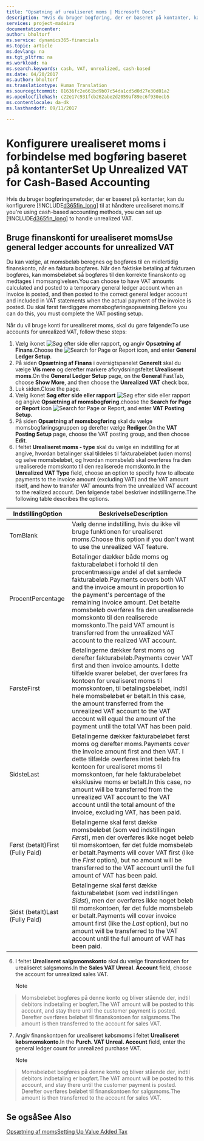 ```yaml
---
title: "Opsætning af urealiseret moms | Microsoft Docs"
description: "Hvis du bruger bogføring, der er baseret på kontanter, kan du angive, hvordan urealiseret moms for salg og køb skal håndteres."
services: project-madeira
documentationcenter: 
author: bholtorf
ms.service: dynamics365-financials
ms.topic: article
ms.devlang: na
ms.tgt_pltfrm: na
ms.workload: na
ms.search.keywords: cash, VAT, unrealized, cash-based
ms.date: 04/20/2017
ms.author: bholtorf
ms.translationtype: Human Translation
ms.sourcegitcommit: 81636fc2e661bd9b07c54da1cd5d0d27e30d01a2
ms.openlocfilehash: c22e17c931fcb262abe2d2059af89ec6f930ecb5
ms.contentlocale: da-dk
ms.lasthandoff: 09/11/2017

---
```


# <a name="set-up-unrealized-vat-for-cash-based-accounting"></a><span data-ttu-id="18e3e-103">Konfigurere urealiseret moms i forbindelse med bogføring baseret på kontanter</span><span class="sxs-lookup"><span data-stu-id="18e3e-103">Set Up Unrealized VAT for Cash-Based Accounting</span></span>
<span data-ttu-id="18e3e-104">Hvis du bruger bogføringsmetoder, der er baseret på kontanter, kan du konfigurere [!INCLUDE[d365fin_long](includes/d365fin_long_md.md)] til at håndtere urealiseret moms.</span><span class="sxs-lookup"><span data-stu-id="18e3e-104">If you're using cash-based accounting methods, you can set up [!INCLUDE[d365fin_long](includes/d365fin_long_md.md)] to handle unrealized VAT.</span></span>

## <a name="use-general-ledger-accounts-for-unrealized-vat"></a><span data-ttu-id="18e3e-105">Bruge finanskonti for urealiseret moms</span><span class="sxs-lookup"><span data-stu-id="18e3e-105">Use general ledger accounts for unrealized VAT</span></span>
<span data-ttu-id="18e3e-106">Du kan vælge, at momsbeløb beregnes og bogføres til en midlertidig finanskonto, når en faktura bogføres. Når den faktiske betaling af fakturaen bogføres, kan momsbeløbet så bogføres til den korrekte finanskonto og medtages i momsangivelsen.</span><span class="sxs-lookup"><span data-stu-id="18e3e-106">You can choose to have VAT amounts calculated and posted to a temporary general ledger account when an invoice is posted, and then posted to the correct general ledger account and included in VAT statements when the actual payment of the invoice is posted.</span></span> <span data-ttu-id="18e3e-107">Du skal først færdiggøre momsbogføringsopsætning.</span><span class="sxs-lookup"><span data-stu-id="18e3e-107">Before you can do this, you must complete the VAT posting setup.</span></span>

<span data-ttu-id="18e3e-108">Når du vil bruge konti for urealiseret moms, skal du gøre følgende:</span><span class="sxs-lookup"><span data-stu-id="18e3e-108">To use accounts for unrealized VAT, follow these steps:</span></span>
1. <span data-ttu-id="18e3e-109">Vælg ikonet ![Søg efter side eller rapport](media/ui-search/search_small.png "Ikonet Søg efter side eller rapport"), og angiv **Opsætning af Finans**.</span><span class="sxs-lookup"><span data-stu-id="18e3e-109">Choose the ![Search for Page or Report](media/ui-search/search_small.png "Search for Page or Report icon") icon, and enter **General Ledger Setup**.</span></span> 
2. <span data-ttu-id="18e3e-110">På siden **Opsætning af Finans** i oversigtspanelet **Generelt** skal du vælge **Vis mere** og derefter markere afkrydsningsfeltet **Urealiseret moms**.</span><span class="sxs-lookup"><span data-stu-id="18e3e-110">On the **General Ledger Setup** page, on the **General** FastTab, choose **Show More**, and then choose the **Unrealized VAT** check box.</span></span>
3. <span data-ttu-id="18e3e-111">Luk siden.</span><span class="sxs-lookup"><span data-stu-id="18e3e-111">Close the page.</span></span>
4. <span data-ttu-id="18e3e-112">Vælg ikonet **Søg efter side eller rapport** ![Søg efter side eller rapport](media/ui-search/search_small.png "Ikonet Søg efter side eller rapport") og angive **Opsætning af momsbogføring**.</span><span class="sxs-lookup"><span data-stu-id="18e3e-112">choose the **Search for Page or Report** icon ![Search for Page or Report](media/ui-search/search_small.png "Search for Page or Report icon"), and enter **VAT Posting Setup**.</span></span> 
5. <span data-ttu-id="18e3e-113">På siden **Opsætning af momsbogføring** skal du vælge momsbogføringsgruppen og derefter vælge **Rediger**.</span><span class="sxs-lookup"><span data-stu-id="18e3e-113">On the **VAT Posting Setup** page, choose the VAT posting group, and then choose **Edit**.</span></span> 
6. <span data-ttu-id="18e3e-114">I feltet **Urealiseret moms - type** skal du vælge en indstilling for at angive, hvordan betalinger skal tildeles til fakturabeløbet (uden moms) og selve momsbeløbet, og hvordan momsbeløb skal overføres fra den urealiserede momskonto til den realiserede momskonto.</span><span class="sxs-lookup"><span data-stu-id="18e3e-114">In the **Unrealized VAT Type** field, choose an option to specify how to allocate payments to the invoice amount (excluding VAT) and the VAT amount itself, and how to transfer VAT amounts from the unrealized VAT account to the realized account.</span></span> <span data-ttu-id="18e3e-115">Den følgende tabel beskriver indstillingerne.</span><span class="sxs-lookup"><span data-stu-id="18e3e-115">The following table describes the options.</span></span>

| <span data-ttu-id="18e3e-116">Indstilling</span><span class="sxs-lookup"><span data-stu-id="18e3e-116">Option</span></span> | <span data-ttu-id="18e3e-117">Beskrivelse</span><span class="sxs-lookup"><span data-stu-id="18e3e-117">Description</span></span> |
| --- | --- |
| <span data-ttu-id="18e3e-118">Tom</span><span class="sxs-lookup"><span data-stu-id="18e3e-118">Blank</span></span> | <span data-ttu-id="18e3e-119">Vælg denne indstilling, hvis du ikke vil bruge funktionen for urealiseret moms.</span><span class="sxs-lookup"><span data-stu-id="18e3e-119">Choose this option if you don't want to use the unrealized VAT feature.</span></span> |
| <span data-ttu-id="18e3e-120">Procent</span><span class="sxs-lookup"><span data-stu-id="18e3e-120">Percentage</span></span> | <span data-ttu-id="18e3e-121">Betalinger dækker både moms og fakturabeløbet i forhold til den procentmæssige andel af det samlede fakturabeløb.</span><span class="sxs-lookup"><span data-stu-id="18e3e-121">Payments covers both VAT and the invoice amount in proportion to the payment's percentage of the remaining invoice amount.</span></span> <span data-ttu-id="18e3e-122">Det betalte momsbeløb overføres fra den urealiserede momskonto til den realiserede momskonto.</span><span class="sxs-lookup"><span data-stu-id="18e3e-122">The paid VAT amount is transferred from the unrealized VAT account to the realized VAT account.</span></span> |
| <span data-ttu-id="18e3e-123">Første</span><span class="sxs-lookup"><span data-stu-id="18e3e-123">First</span></span> | <span data-ttu-id="18e3e-124">Betalingerne dækker først moms og derefter fakturabeløb.</span><span class="sxs-lookup"><span data-stu-id="18e3e-124">Payments cover VAT first and then invoice amounts.</span></span> <span data-ttu-id="18e3e-125">I dette tilfælde svarer beløbet, der overføres fra kontoen for urealiseret moms til momskontoen, til betalingsbeløbet, indtil hele momsbeløbet er betalt.</span><span class="sxs-lookup"><span data-stu-id="18e3e-125">In this case, the amount transferred from the unrealized VAT account to the VAT account will equal the amount of the payment until the total VAT has been paid.</span></span> |
| <span data-ttu-id="18e3e-126">Sidste</span><span class="sxs-lookup"><span data-stu-id="18e3e-126">Last</span></span> | <span data-ttu-id="18e3e-127">Betalingerne dækker fakturabeløbet først moms og derefter moms.</span><span class="sxs-lookup"><span data-stu-id="18e3e-127">Payments cover the invoice amount first and then VAT.</span></span> <span data-ttu-id="18e3e-128">I dette tilfælde overføres intet beløb fra kontoen for urealiseret moms til momskontoen, før hele fakturabeløbet eksklusive moms er betalt.</span><span class="sxs-lookup"><span data-stu-id="18e3e-128">In this case, no amount will be transferred from the unrealized VAT account to the VAT account until the total amount of the invoice, excluding VAT, has been paid.</span></span> |
| <span data-ttu-id="18e3e-129">Først (betalt)</span><span class="sxs-lookup"><span data-stu-id="18e3e-129">First (Fully Paid)</span></span> | <span data-ttu-id="18e3e-130">Betalingerne skal først dække momsbeløbet (som ved indstillingen _Først_), men der overføres ikke noget beløb til momskontoen, før det fulde momsbeløb er betalt.</span><span class="sxs-lookup"><span data-stu-id="18e3e-130">Payments will cover VAT first (like the _First_ option), but no amount will be transferred to the VAT account until the full amount of VAT has been paid.</span></span> |
| <span data-ttu-id="18e3e-131">Sidst (betalt)</span><span class="sxs-lookup"><span data-stu-id="18e3e-131">Last (Fully Paid)</span></span> | <span data-ttu-id="18e3e-132">Betalingerne skal først dække fakturabeløbet (som ved indstillingen _Sidst_), men der overføres ikke noget beløb til momskontoen, før det fulde momsbeløb er betalt.</span><span class="sxs-lookup"><span data-stu-id="18e3e-132">Payments will cover invoice amount first (like the _Last_ option), but no amount will be transferred to the VAT account until the full amount of VAT has been paid.</span></span> |

6. <span data-ttu-id="18e3e-133">I feltet **Urealiseret salgsmomskonto** skal du vælge finanskontoen for urealiseret salgsmoms.</span><span class="sxs-lookup"><span data-stu-id="18e3e-133">In the **Sales VAT Unreal. Account** field, choose the account for unrealized sales VAT.</span></span>

    > [!NOTE]  
>   <span data-ttu-id="18e3e-134">Momsbeløbet bogføres på denne konto og bliver stående der, indtil debitors indbetaling er bogført.</span><span class="sxs-lookup"><span data-stu-id="18e3e-134">The VAT amount will be posted to this account, and stay there until the customer payment is posted.</span></span> <span data-ttu-id="18e3e-135">Derefter overføres beløbet til finanskontoen for salgsmoms.</span><span class="sxs-lookup"><span data-stu-id="18e3e-135">The amount is then transferred to the account for sales VAT.</span></span>
7. <span data-ttu-id="18e3e-136">Angiv finanskontoen for urealiseret købsmoms i feltet **Urealiseret købsmomskonto**.</span><span class="sxs-lookup"><span data-stu-id="18e3e-136">In the **Purch. VAT Unreal. Account** field, enter the general ledger count for unrealized purchase VAT.</span></span>

    > [!NOTE]  
>   <span data-ttu-id="18e3e-137">Momsbeløbet bogføres på denne konto og bliver stående der, indtil debitors indbetaling er bogført.</span><span class="sxs-lookup"><span data-stu-id="18e3e-137">The VAT amount will be posted to this account, and stay there until the customer payment is posted.</span></span> <span data-ttu-id="18e3e-138">Derefter overføres beløbet til finanskontoen for salgsmoms.</span><span class="sxs-lookup"><span data-stu-id="18e3e-138">The amount is then transferred to the account for sales VAT.</span></span>

## <a name="see-also"></a><span data-ttu-id="18e3e-139">Se også</span><span class="sxs-lookup"><span data-stu-id="18e3e-139">See Also</span></span>
[<span data-ttu-id="18e3e-140">Opsætning af moms</span><span class="sxs-lookup"><span data-stu-id="18e3e-140">Setting Up Value Added Tax</span></span>](finance-setup-vat.md)
